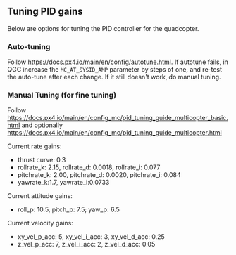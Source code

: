 ## Tuning PID gains
Below are options for tuning the PID controller for the quadcopter.
### Auto-tuning
Follow https://docs.px4.io/main/en/config/autotune.html. If autotune fails, in QGC increase the ```MC_AT_SYSID_AMP``` parameter by steps of one, and re-test the auto-tune after each change. If it still doesn't work, do manual tuning.

### Manual Tuning (for fine tuning)
Follow https://docs.px4.io/main/en/config_mc/pid_tuning_guide_multicopter_basic.html and optionally https://docs.px4.io/main/en/config_mc/pid_tuning_guide_multicopter.html

Current rate gains:
- thrust curve: 0.3
- rollrate_k: 2.15, rollrate_d: 0.0018, rollrate_i: 0.077
- pitchrate_k: 2.00, pitchrate_d: 0.0020, pitchrate_i: 0.084
- yawrate_k:1.7, yawrate_i:0.0733

Current attitude gains:
- roll_p: 10.5, pitch_p: 7.5; yaw_p: 6.5

Current velocity gains:
- xy_vel_p_acc: 5, xy_vel_i_acc: 3, xy_vel_d_acc: 0.25
- z_vel_p_acc: 7, z_vel_i_acc: 2, z_vel_d_acc: 0.05
